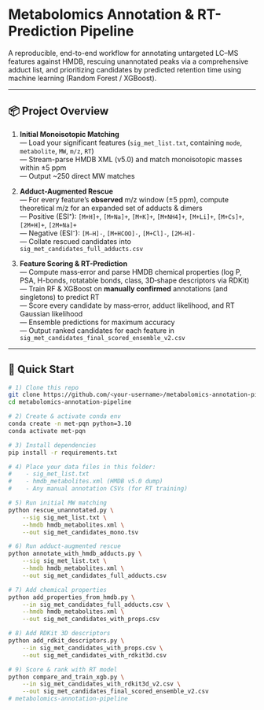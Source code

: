 # Metabolomics Annotation & RT-Prediction Pipeline

A reproducible, end-to-end workflow for annotating untargeted LC–MS features against HMDB, rescuing unannotated peaks via a comprehensive adduct list, and prioritizing candidates by predicted retention time using machine learning (Random Forest / XGBoost).

---

## 📦 Project Overview

1. **Initial Monoisotopic Matching**  
   — Load your significant features (`sig_met_list.txt`, containing `mode`, `metabolite`, `MW`, `m/z`, `RT`)  
   — Stream-parse HMDB XML (v5.0) and match monoisotopic masses within ±5 ppm  
   — Output ~250 direct MW matches

2. **Adduct-Augmented Rescue**  
   — For every feature’s **observed** m/z window (±5 ppm), compute theoretical m/z for an expanded set of adducts & dimers  
   — Positive (ESI⁺): `[M+H]+`, `[M+Na]+`, `[M+K]+`, `[M+NH4]+`, `[M+Li]+`, `[M+Cs]+`, `[2M+H]+`, `[2M+Na]+`  
   — Negative (ESI⁻): `[M–H]-`, `[M+HCOO]-`, `[M+Cl]-`, `[2M–H]-`  
   — Collate rescued candidates into `sig_met_candidates_full_adducts.csv`

3. **Feature Scoring & RT-Prediction**  
   — Compute mass‐error and parse HMDB chemical properties (log P, PSA, H-bonds, rotatable bonds, class, 3D‐shape descriptors via RDKit)  
   — Train RF & XGBoost on **manually confirmed** annotations (and singletons) to predict RT  
   — Score every candidate by mass‐error, adduct likelihood, and RT Gaussian likelihood  
   — Ensemble predictions for maximum accuracy  
   — Output ranked candidates for each feature in `sig_met_candidates_final_scored_ensemble_v2.csv`

---

## 🚀 Quick Start

```bash
# 1) Clone this repo
git clone https://github.com/<your-username>/metabolomics-annotation-pipeline.git
cd metabolomics-annotation-pipeline

# 2) Create & activate conda env
conda create -n met-pqn python=3.10
conda activate met-pqn

# 3) Install dependencies
pip install -r requirements.txt

# 4) Place your data files in this folder:
#    - sig_met_list.txt
#    - hmdb_metabolites.xml (HMDB v5.0 dump)
#    - Any manual annotation CSVs (for RT training)

# 5) Run initial MW matching
python rescue_unannotated.py \
    --sig sig_met_list.txt \
    --hmdb hmdb_metabolites.xml \
    --out sig_met_candidates_mono.tsv

# 6) Run adduct-augmented rescue
python annotate_with_hmdb_adducts.py \
    --sig sig_met_list.txt \
    --hmdb hmdb_metabolites.xml \
    --out sig_met_candidates_full_adducts.csv

# 7) Add chemical properties
python add_properties_from_hmdb.py \
    --in sig_met_candidates_full_adducts.csv \
    --hmdb hmdb_metabolites.xml \
    --out sig_met_candidates_with_props.csv

# 8) Add RDKit 3D descriptors
python add_rdkit_descriptors.py \
    --in sig_met_candidates_with_props.csv \
    --out sig_met_candidates_with_rdkit3d.csv

# 9) Score & rank with RT model
python compare_and_train_xgb.py \
    --in sig_met_candidates_with_rdkit3d_v2.csv \
    --out sig_met_candidates_final_scored_ensemble_v2.csv
# metabolomics-annotation-pipeline
